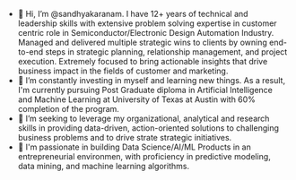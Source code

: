 - 👋 Hi, I’m @sandhyakaranam. I have 12+ years of technical and leadership skills with extensive problem solving expertise in customer centric role in Semiconductor/Electronic Design Automation Industry. Managed and delivered multiple strategic wins to clients by owning end-to-end steps in strategic planning, relationship management, and project execution. Extremely focused to bring actionable insights that drive business impact in the fields of customer and marketing. 
- 🌱 I’m constantly investing in myself and learning new things. As a result, I'm currently pursuing Post Graduate diploma in Artificial Intelligence and Machine Learning at University of Texas at Austin with 60% completion of the program.
- 👀 I’m seeking to leverage my organizational, analytical and research skills in providing data-driven, action-oriented solutions to challenging business problems and to drive strate strategic initiatives. 
- 💞️ I'm passionate in building Data Science/AI/ML Products in an entrepreneurial environmen, with proficiency in predictive modeling, data mining, and machine learning algorithms.

<!---
sandhyakaranam/sandhyakaranam is a ✨ special ✨ repository because its `README.md` (this file) appears on your GitHub profile.
You can click the Preview link to take a look at your changes.
--->
